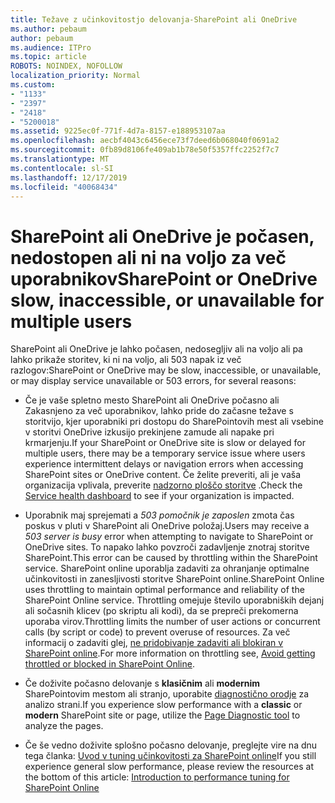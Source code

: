 ```yaml
---
title: Težave z učinkovitostjo delovanja-SharePoint ali OneDrive
ms.author: pebaum
author: pebaum
ms.audience: ITPro
ms.topic: article
ROBOTS: NOINDEX, NOFOLLOW
localization_priority: Normal
ms.custom:
- "1133"
- "2397"
- "2418"
- "5200018"
ms.assetid: 9225ec0f-771f-4d7a-8157-e188953107aa
ms.openlocfilehash: aecbf4043c6456ece73f7deed6b068040f0691a2
ms.sourcegitcommit: 0fb89d8106fe409ab1b78e50f5357ffc2252f7c7
ms.translationtype: MT
ms.contentlocale: sl-SI
ms.lasthandoff: 12/17/2019
ms.locfileid: "40068434"
---
```

# <a name="sharepoint-or-onedrive-slow-inaccessible-or-unavailable-for-multiple-users"></a><span data-ttu-id="2b8c9-102">SharePoint ali OneDrive je počasen, nedostopen ali ni na voljo za več uporabnikov</span><span class="sxs-lookup"><span data-stu-id="2b8c9-102">SharePoint or OneDrive slow, inaccessible, or unavailable for multiple users</span></span>

<span data-ttu-id="2b8c9-103">SharePoint ali OneDrive je lahko počasen, nedosegljiv ali na voljo ali pa lahko prikaže storitev, ki ni na voljo, ali 503 napak iz več razlogov:</span><span class="sxs-lookup"><span data-stu-id="2b8c9-103">SharePoint or OneDrive may be slow, inaccessible, or unavailable, or may display service unavailable or 503 errors, for several reasons:</span></span>
  
- <span data-ttu-id="2b8c9-104">Če je vaše spletno mesto SharePoint ali OneDrive počasno ali Zakasnjeno za več uporabnikov, lahko pride do začasne težave s storitvijo, kjer uporabniki pri dostopu do SharePointovih mest ali vsebine v storitvi OneDrive izkusijo prekinjene zamude ali napake pri krmarjenju.</span><span class="sxs-lookup"><span data-stu-id="2b8c9-104">If your SharePoint or OneDrive site is slow or delayed for multiple users, there may be a temporary service issue where users experience intermittent delays or navigation errors when accessing SharePoint sites or OneDrive content.</span></span> <span data-ttu-id="2b8c9-105">Če želite preveriti, ali je vaša organizacija vplivala, preverite [nadzorno ploščo storitve](https://admin.microsoft.com/AdminPortal/Home#/servicehealth) .</span><span class="sxs-lookup"><span data-stu-id="2b8c9-105">Check the [Service health dashboard](https://admin.microsoft.com/AdminPortal/Home#/servicehealth) to see if your organization is impacted.</span></span>
  
- <span data-ttu-id="2b8c9-106">Uporabnik maj sprejemati a *503 pomočnik je zaposlen* zmota čas poskus v pluti v SharePoint ali OneDrive položaj.</span><span class="sxs-lookup"><span data-stu-id="2b8c9-106">Users may receive a *503 server is busy* error when attempting to navigate to SharePoint or OneDrive sites.</span></span> <span data-ttu-id="2b8c9-107">To napako lahko povzroči zadavljenje znotraj storitve SharePoint.</span><span class="sxs-lookup"><span data-stu-id="2b8c9-107">This error can be caused by throttling within the SharePoint service.</span></span> <span data-ttu-id="2b8c9-108">SharePoint online uporablja zadaviti za ohranjanje optimalne učinkovitosti in zanesljivosti storitve SharePoint online.</span><span class="sxs-lookup"><span data-stu-id="2b8c9-108">SharePoint Online uses throttling to maintain optimal performance and reliability of the SharePoint Online service.</span></span> <span data-ttu-id="2b8c9-109">Throttling omejuje število uporabniških dejanj ali sočasnih klicev (po skriptu ali kodi), da se prepreči prekomerna uporaba virov.</span><span class="sxs-lookup"><span data-stu-id="2b8c9-109">Throttling limits the number of user actions or concurrent calls (by script or code) to prevent overuse of resources.</span></span> <span data-ttu-id="2b8c9-110">Za več informacij o zadaviti glej, [ne pridobivanje zadaviti ali blokiran v SharePoint online](https://docs.microsoft.com/sharepoint/dev/general-development/how-to-avoid-getting-throttled-or-blocked-in-sharepoint-online).</span><span class="sxs-lookup"><span data-stu-id="2b8c9-110">For more information on throttling see, [Avoid getting throttled or blocked in SharePoint Online](https://docs.microsoft.com/sharepoint/dev/general-development/how-to-avoid-getting-throttled-or-blocked-in-sharepoint-online).</span></span>

- <span data-ttu-id="2b8c9-111">Če doživite počasno delovanje s **klasičnim** ali **modernim** SharePointovim mestom ali stranjo, uporabite [diagnostično orodje](https://aka.ms/perftool) za analizo strani.</span><span class="sxs-lookup"><span data-stu-id="2b8c9-111">If you experience slow performance with a **classic** or **modern** SharePoint site or page, utilize the [Page Diagnostic tool](https://aka.ms/perftool) to analyze the pages.</span></span>
  
- <span data-ttu-id="2b8c9-112">Če še vedno doživite splošno počasno delovanje, preglejte vire na dnu tega članka: [Uvod v tuning učinkovitosti za SharePoint online](https://go.microsoft.com/fwlink/?linkid=2024334)</span><span class="sxs-lookup"><span data-stu-id="2b8c9-112">If you still experience general slow performance, please review the resources at the bottom of this article: [Introduction to performance tuning for SharePoint Online](https://go.microsoft.com/fwlink/?linkid=2024334)</span></span>
  